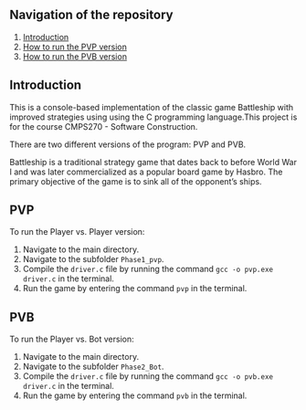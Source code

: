 ## **Navigation of the repository**
1. [Introduction](#Introduction)
3. [How to run the PVP version](#PVP)
4. [How to run the PVB version](#PVB)
   

## Introduction
This is a console-based implementation of the classic game Battleship 
with improved strategies using using the C programming
language.This project is for the course CMPS270 - Software Construction.

There are two different versions of the program: PVP and PVB.

Battleship is a traditional strategy game that dates back to before World War I and was later
commercialized as a popular board game by Hasbro. The primary objective of the game is to sink
all of the opponent’s ships.

## PVP
To run the Player vs. Player version:
1. Navigate to the main directory.
2. Navigate to the subfolder ```Phase1_pvp```.
3. Compile the ```driver.c``` file by running the command ```gcc -o pvp.exe driver.c```  in the terminal.
4. Run the game by entering the command ```pvp``` in the terminal.

## PVB
To run the Player vs. Bot version:
1. Navigate to the main directory.
2. Navigate to the subfolder ```Phase2_Bot```.
3. Compile the ```driver.c``` file by running the command ```gcc -o pvb.exe driver.c```  in the terminal.
4. Run the game by entering the command ```pvb``` in the terminal.






